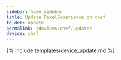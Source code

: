 ```yaml
---
sidebar: home_sidebar
title: Update PixelExperience on chef
folder: update
permalink: /devices/chef/update/
device: chef
---
```

{% include templates/device_update.md %}

